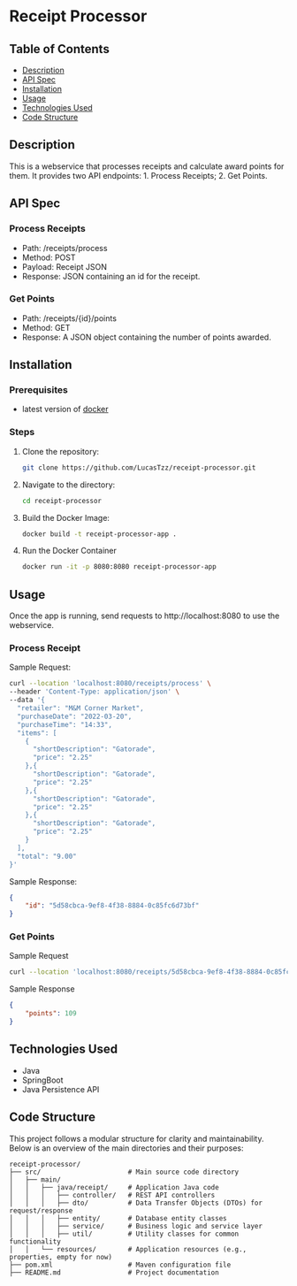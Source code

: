 # Receipt Processor

## Table of Contents
- [Description](#description)
- [API Spec](#api-spec)
- [Installation](#installation)
- [Usage](#usage)
- [Technologies Used](#technologies-used)
- [Code Structure](#code-structure)

## Description
This is a webservice that processes receipts and calculate award points for them.
It provides two API endpoints: 1. Process Receipts; 2. Get Points.
## API Spec
### Process Receipts
- Path: /receipts/process
- Method: POST
- Payload: Receipt JSON
- Response: JSON containing an id for the receipt.
### Get Points
- Path: /receipts/{id}/points
- Method: GET
- Response: A JSON object containing the number of points awarded.

## Installation
### Prerequisites
- latest version of [docker](https://docs.docker.com/engine/install/)
### Steps
1. Clone the repository:
   ```bash
   git clone https://github.com/LucasTzz/receipt-processor.git
    ```
2. Navigate to the directory:
    ```bash
    cd receipt-processor
    ```
3. Build the Docker Image:
    ```bash
   docker build -t receipt-processor-app .
    ```
4. Run the Docker Container
    ```bash
    docker run -it -p 8080:8080 receipt-processor-app
    ```

## Usage
Once the app is running, send requests to http://localhost:8080 to use the webservice.
### Process Receipt
Sample Request:
```bash
curl --location 'localhost:8080/receipts/process' \
--header 'Content-Type: application/json' \
--data '{
  "retailer": "M&M Corner Market",
  "purchaseDate": "2022-03-20",
  "purchaseTime": "14:33",
  "items": [
    {
      "shortDescription": "Gatorade",
      "price": "2.25"
    },{
      "shortDescription": "Gatorade",
      "price": "2.25"
    },{
      "shortDescription": "Gatorade",
      "price": "2.25"
    },{
      "shortDescription": "Gatorade",
      "price": "2.25"
    }
  ],
  "total": "9.00"
}'
```
Sample Response:
```json
{
    "id": "5d58cbca-9ef8-4f38-8884-0c85fc6d73bf"
}
```
### Get Points
Sample Request
```bash
curl --location 'localhost:8080/receipts/5d58cbca-9ef8-4f38-8884-0c85fc6d73bf/points'
```
Sample Response
```json
{
    "points": 109
}
```

## Technologies Used
- Java
- SpringBoot
- Java Persistence API

## Code Structure
This project follows a modular structure for clarity and maintainability. 
Below is an overview of the main directories and their purposes:
```text
receipt-processor/
├── src/                      # Main source code directory
│   ├── main/
│   │   ├── java/receipt/     # Application Java code
│   │   │   ├── controller/   # REST API controllers
│   │   │   ├── dto/          # Data Transfer Objects (DTOs) for request/response
│   │   │   ├── entity/       # Database entity classes
│   │   │   ├── service/      # Business logic and service layer
│   │   │   ├── util/         # Utility classes for common functionality
│   │   └── resources/        # Application resources (e.g., properties, empty for now)
├── pom.xml                   # Maven configuration file
├── README.md                 # Project documentation
```